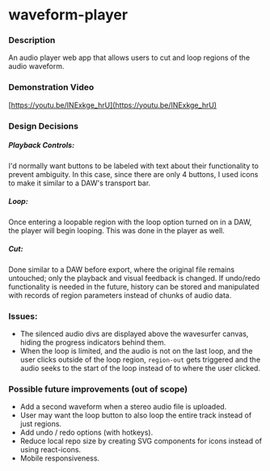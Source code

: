 # waveform-player

### Description

An audio player web app that allows users to cut and loop regions of the audio waveform.

### Demonstration Video

[https://youtu.be/INExkge_hrU](https://youtu.be/INExkge_hrU)

### Design Decisions

##### Playback Controls:

I'd normally want buttons to be labeled with text about their functionality to prevent ambiguity. In this case, since there are only 4 buttons, I used icons to make it similar to a DAW's transport bar.

##### Loop:

Once entering a loopable region with the loop option turned on in a DAW, the player will begin looping. This was done in the player as well.

##### Cut:

Done similar to a DAW before export, where the original file remains untouched; only the playback and visual feedback is changed. If undo/redo functionality is needed in the future, history can be stored and manipulated with records of region parameters instead of chunks of audio data.

### Issues:

- The silenced audio divs are displayed above the wavesurfer canvas, hiding the progress indicators behind them.
- When the loop is limited, and the audio is not on the last loop, and the user clicks outside of the loop region, `region-out` gets triggered and the audio seeks to the start of the loop instead of to where the user clicked.

### Possible future improvements (out of scope)

- Add a second waveform when a stereo audio file is uploaded.
- User may want the loop button to also loop the entire track instead of just regions.
- Add undo / redo options (with hotkeys).
- Reduce local repo size by creating SVG components for icons instead of using react-icons.
- Mobile responsiveness.

